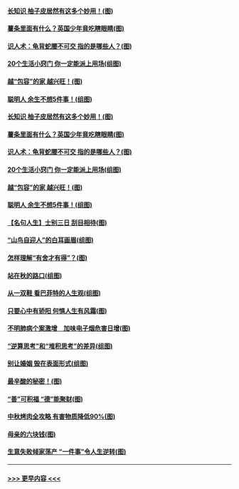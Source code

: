 #### [长知识 柚子皮居然有这多个妙用！(图)](../pages/p8/907425.md?t=09170755) 
#### [薯条里面有什么？英国少年竟吃瞎眼睛(图)](../pages/p8/907381.md?t=09170755) 
#### [识人术：龟背蛇腰不可交 指的是哪些人？(图)](../pages/p8/907503.md?t=09170755) 
#### [20个生活小窍门 你一定能派上用场(组图)](../pages/p8/907510.md?t=09170755) 
#### [越“包容”的家 越兴旺！(图)](../pages/p8/907328.md?t=09170755) 
#### [聪明人 余生不想5件事！(组图)](../pages/p8/907364.md?t=09170755) 
#### [长知识 柚子皮居然有这多个妙用！(图)](../pages/p8/907425.md?t=09170755) 
#### [薯条里面有什么？英国少年竟吃瞎眼睛(图)](../pages/p8/907381.md?t=09170755) 
#### [识人术：龟背蛇腰不可交 指的是哪些人？(图)](../pages/p8/907503.md?t=09170755) 
#### [20个生活小窍门 你一定能派上用场(组图)](../pages/p8/907510.md?t=09170755) 
#### [越“包容”的家 越兴旺！(图)](../pages/p8/907328.md?t=09170755) 
#### [聪明人 余生不想5件事！(组图)](../pages/p8/907364.md?t=09170755) 
#### [【名句人生】士别三日 刮目相待(图)](../pages/p8/906988.md?t=09170755) 
#### [“山鸟自迎人”的白耳画眉(组图)](../pages/p8/907332.md?t=09170755) 
#### [怎样理解“有舍才有得”？(图)](../pages/p8/906872.md?t=09170755) 
#### [站在秋的路口(组图)](../pages/p8/906914.md?t=09170755) 
#### [从一双鞋 看巴菲特的人生观(组图)](../pages/p8/907311.md?t=09170755) 
#### [只要心中有骄阳 何惧人生有风霜(图)](../pages/p8/907320.md?t=09170755) 
#### [不明肺病个案激增　加味电子烟危害日增(图)](../pages/p8/907307.md?t=09170755) 
#### [“逆算思考”和“堆积思考”的差异(组图)](../pages/p8/907229.md?t=09170755) 
#### [别让婚姻 毁在表面形式(组图)](../pages/p8/907118.md?t=09170755) 
#### [最辛酸的秘密！(图)](../pages/p8/906327.md?t=09170755) 
#### [“善”可积福 “德”能聚财(图)](../pages/p8/906906.md?t=09170755) 
#### [中秋烤肉全攻略 有害物质降低90%(图)](../pages/p8/907227.md?t=09170755) 
#### [母亲的六块钱(图)](../pages/p8/907107.md?t=09170755) 
#### [生意失败倾家荡产 “一件事”令人生逆转(图)](../pages/p8/907101.md?t=09170755) 

----
#### [ >>> 更早内容 <<< ](../indexes/p8-earlier.md)

